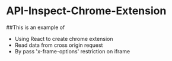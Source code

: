 # API-Inspect-Chrome-Extension

##This is an example of 
* Using React to create chrome extension
* Read data from cross origin request
* By pass 'x-frame-options' restriction on iframe
